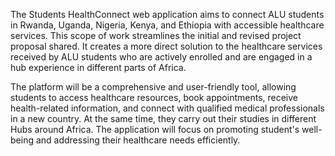 The Students HealthConnect web application aims to connect ALU students in Rwanda, Uganda, Nigeria, Kenya, and Ethiopia with accessible healthcare services. 
This scope of work streamlines the initial and revised project proposal shared. It creates a more direct solution to the healthcare services received by ALU students who are actively enrolled and are engaged in a hub experience in different parts of Africa.

The platform will be a comprehensive and user-friendly tool, allowing students to access healthcare resources, book appointments, receive health-related information, and connect with qualified medical professionals in a new country. At the same time, they carry out their studies in different Hubs around Africa. The application will focus on promoting student's well-being and addressing their healthcare needs efficiently.
